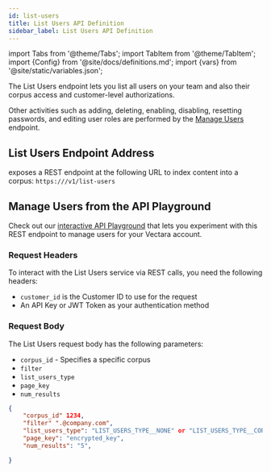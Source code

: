 ```yaml
---
id: list-users
title: List Users API Definition
sidebar_label: List Users API Definition
---
```


import Tabs from '@theme/Tabs';
import TabItem from '@theme/TabItem';
import {Config} from '@site/docs/definitions.md';
import {vars} from '@site/static/variables.json';

The List Users endpoint lets you list all users on your team and also their
corpus access and customer-level authorizations.

Other activities
such as adding, deleting, enabling, disabling, resetting passwords, and 
editing user roles are performed by the [Manage Users](/docs/api-reference/admin-apis/manage-users/manage-user) endpoint.

## List Users Endpoint Address

<Config v="names.product"/> exposes a REST endpoint at the following URL
to index content into a corpus:
<code>https://<Config v="domains.rest.indexing"/>/v1/list-users</code>

## Manage Users from the API Playground

Check out our [interactive API Playground](/docs/rest-api/create-corpus) that lets 
you experiment with this REST endpoint to manage users for your Vectara
account.


### Request Headers

To interact with the List Users service via REST calls, you need the following headers:

* `customer_id` is the Customer ID to use for the request
* An API Key or JWT Token as your authentication method


### Request Body

The List Users request body has the following parameters:
* `corpus_id` - Specifies a specific corpus
* `filter`
* `list_users_type`
* `page_key`
* `num_results`


```json
{
    "corpus_id" 1234,
    "filter" ".@company.com",
    "list_users_type": "LIST_USERS_TYPE__NONE" or "LIST_USERS_TYPE__CORPUS" or "LIST_USERS_TYPE__CUSTOMER",
    "page_key": "encrypted_key",
    "num_results": "5",

}
```
